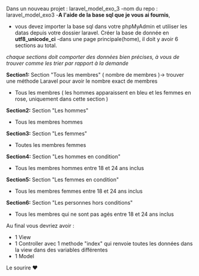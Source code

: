 Dans un nouveau projet : laravel_model_exo_3
-nom du repo : laravel_model_exo3
-**A l'aide de la base sql que je vous ai fournis**,
- vous devez importer la base sql dans votre phpMyAdmin et utiliser les datas depuis votre dossier laravel. Créer la base de donnée en **utf8_unicode_ci**
-dans une page principale(home), il doit y avoir 6 sections au total.

*chaque sections doit comporter des données bien précises, à vous de trouver comme les trier par rapport à la demande*

**Section1:**
Section "Tous les membres" ( nombre de membres )-> trouver une méthode Laravel pour avoir le nombre exact de membres
 - Tous les membres ( les hommes apparaissent en bleu et les femmes en rose, uniquement dans cette section )

**Section2:**
Section "Les hommes"
 - Tous les membres hommes 

**Section3:**
Section "Les femmes"
 - Toutes les membres femmes

**Section4:**
Section "Les hommes en condition"
 - Tous les membres hommes entre 18 et 24 ans inclus

**Section5:**
Section "Les femmes en condition"
 - Tous les membres femmes entre 18 et 24 ans inclus

**Section6:**
Section "Les personnes hors conditions"
 - Tous les membres qui ne sont pas agés entre 18 et 24 ans inclus

Au final vous devriez avoir :
- 1 View
- 1 Controller avec 1 methode "index" qui renvoie toutes les données dans la view dans des variables différentes
- 1 Model

Le sourire :heart: